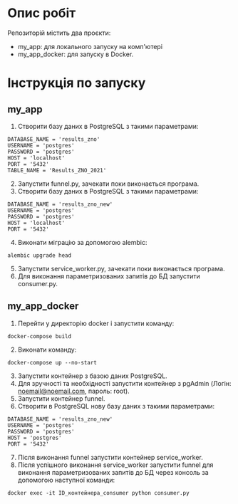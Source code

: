 # Опис робіт
Репозиторій містить два проєкти:
- my_app: для локального запуску на комп'ютері
- my_app_docker: для запуску в Docker.

# Інструкція по запуску
## my_app
1. Створити базу даних в PostgreSQL з такими параметрами:
```
DATABASE_NAME = 'results_zno'
USERNAME = 'postgres'
PASSWORD = 'postgres'
HOST = 'localhost'
PORT = '5432'
TABLE_NAME = 'Results_ZNO_2021'
```

2. Запустити funnel.py, зачекати поки виконається програма.
3. Створити базу даних в PostgreSQL з такими параметрами:
```
DATABASE_NAME = 'results_zno_new'
USERNAME = 'postgres'
PASSWORD = 'postgres'
HOST = 'localhost'
PORT = '5432'
```

4. Виконати міграцію за допомогою alembic:
```
alembic upgrade head
```

5. Запустити service_worker.py, зачекати поки виконається програма.
6. Для виконання параметризованих запитів до БД запустити consumer.py.

## my_app_docker
1. Перейти у директорію docker і запустити команду:
```
docker-compose build    
```

2. Виконати команду:
```
docker-compose up --no-start
```

3. Запустити контейнер з базою даних PostgreSQL.
4. Для зручності та необхідності запустити контейнер з pgAdmin (Логін: noemail@noemail.com, пароль: root).
5. Запустити контейнер funnel.
6. Створити в PostgreSQL нову базу даних з такими параметрами:
```
DATABASE_NAME = 'results_zno_new'
USERNAME = 'postgres'
PASSWORD = 'postgres'
HOST = 'postgres'
PORT = '5432'
```
7. Після виконання funnel запустити контейнер service_worker.
8. Після успішного виконання service_worker запустити funnel для виконання параметризованих запитів до БД через консоль за допомогою наступної команди:
```
docker exec -it ID_контейнера_consumer python consumer.py
```